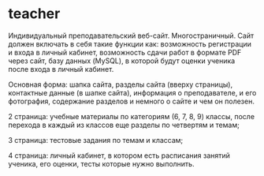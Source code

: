 # teacher

Индивидуальный преподавательский веб-сайт. Многостраничный. Сайт должен включать в себя такие функции как: возможность регистрации и входа в личный кабинет, возможность сдачи работ в формате PDF через сайт, базу данных (MySQL), в которой будут оценки ученика после входа в личный кабинет.

Основная форма: шапка сайта, разделы сайта (вверху страницы), контактные данные (в шапке сайта), информация о преподавателе, и его фотография, содержание разделов и немного о сайте и чем он полезен.

2 страница: учебные материалы по категориям (6, 7, 8, 9) классы, после перехода в каждый из классов еще разделы по четвертям и темам;

3 страница: тестовые задания по темам и классам;

4 страница: личный кабинет, в котором есть расписания занятий ученика, его оценки, тесты которые нужно выполнить.
